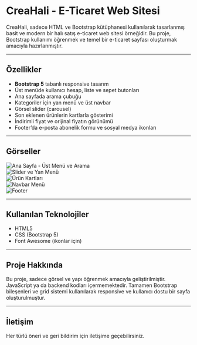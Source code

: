 # CreaHali - E-Ticaret Web Sitesi

CreaHali, sadece HTML ve Bootstrap kütüphanesi kullanılarak tasarlanmış basit ve modern bir halı satış e-ticaret web sitesi örneğidir. Bu proje, Bootstrap kullanımı öğrenmek ve temel bir e-ticaret sayfası oluşturmak amacıyla hazırlanmıştır.

---

## Özellikler

- **Bootstrap 5** tabanlı responsive tasarım  
- Üst menüde kullanıcı hesap, liste ve sepet butonları  
- Ana sayfada arama çubuğu  
- Kategoriler için yan menü ve üst navbar  
- Görsel slider (carousel)  
- Son eklenen ürünlerin kartlarla gösterimi  
- İndirimli fiyat ve orijinal fiyatın görünümü  
- Footer’da e-posta abonelik formu ve sosyal medya ikonları  

---

## Görseller

![Ana Sayfa - Üst Menü ve Arama](https://github.com/user-attachments/assets/78eec010-2f18-459e-a295-be6fb68e4a18)  
![Slider ve Yan Menü](https://github.com/user-attachments/assets/655a0663-d91d-4a54-b191-6aa8090d2990)  
![Ürün Kartları](https://github.com/user-attachments/assets/7a07b722-8812-4782-87bc-bd8661fa67d9)  
![Navbar Menü](https://github.com/user-attachments/assets/28ebdbda-4102-45be-ac25-986b22652db4)  
![Footer](https://github.com/user-attachments/assets/fd4e3f50-3282-48ca-8755-973cfe5bf9a2)  

---

## Kullanılan Teknolojiler

- HTML5  
- CSS (Bootstrap 5)  
- Font Awesome (ikonlar için)  

---

## Proje Hakkında

Bu proje, sadece görsel ve yapı öğrenmek amacıyla geliştirilmiştir. JavaScript ya da backend kodları içermemektedir. Tamamen Bootstrap bileşenleri ve grid sistemi kullanılarak responsive ve kullanıcı dostu bir sayfa oluşturulmuştur.

---

## İletişim

Her türlü öneri ve geri bildirim için iletişime geçebilirsiniz.
